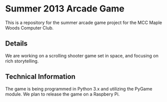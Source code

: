 Summer 2013 Arcade Game
===

This is a repository for the summer arcade game project for the MCC Maple Woods Computer Club.


Details
---
We are working on a scrolling shooter game set in space, and focusing on rich storytelling.


Technical Information
---
The game is being programmed in Python 3.x and utilizing the PyGame module.
We plan to release the game on a Raspbery Pi.
